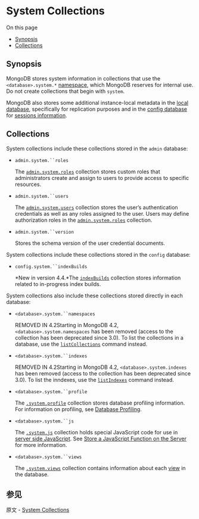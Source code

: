 # System Collections

On this page

- [Synopsis](https://docs.mongodb.com/master/reference/system-collections/#synopsis)
- [Collections](https://docs.mongodb.com/master/reference/system-collections/#collections)

## Synopsis

MongoDB stores system information in collections that use the `<database>.system.*` [namespace](https://docs.mongodb.com/master/reference/glossary/#term-namespace), which MongoDB reserves for internal use. Do not create collections that begin with `system`.

MongoDB also stores some additional instance-local metadata in the [local database](https://docs.mongodb.com/master/reference/local-database/), specifically for replication purposes and in the [config database](https://docs.mongodb.com/master/reference/config-database/) for [sessions information](https://docs.mongodb.com/master/core/read-isolation-consistency-recency/#sessions).

## Collections

System collections include these collections stored in the `admin` database:

- `admin.system.``roles`

  The [`admin.system.roles`](https://docs.mongodb.com/master/reference/system-collections/#admin.system.roles) collection stores custom roles that administrators create and assign to users to provide access to specific resources.

- `admin.system.``users`

  The [`admin.system.users`](https://docs.mongodb.com/master/reference/system-collections/#admin.system.users) collection stores the user’s authentication credentials as well as any roles assigned to the user. Users may define authorization roles in the [`admin.system.roles`](https://docs.mongodb.com/master/reference/system-collections/#admin.system.roles) collection.

- `admin.system.``version`

  Stores the schema version of the user credential documents.

System collections include these collections stored in the `config` database:

- `config.system.``indexBuilds`

  *New in version 4.4.*The [`indexBuilds`](https://docs.mongodb.com/master/reference/system-collections/#config.system.indexBuilds) collection stores information related to in-progress index builds.

System collections also include these collections stored directly in each database:

- `<database>.system.``namespaces`

  REMOVED IN 4.2Starting in MongoDB 4.2, `<database>.system.namespaces` has been removed (access to the collection has been deprecated since 3.0). To list the collections in a database, use the [`listCollections`](https://docs.mongodb.com/master/reference/command/listCollections/#dbcmd.listCollections) command instead.

- `<database>.system.``indexes`

  REMOVED IN 4.2Starting in MongoDB 4.2, `<database>.system.indexes` has been removed (access to the collection has been deprecated since 3.0). To list the inndexes, use the [`listIndexes`](https://docs.mongodb.com/master/reference/command/listIndexes/#dbcmd.listIndexes) command instead.

- `<database>.system.``profile`

  The [`.system.profile`](https://docs.mongodb.com/master/reference/system-collections/#.system.profile) collection stores database profiling information. For information on profiling, see [Database Profiling](https://docs.mongodb.com/master/administration/analyzing-mongodb-performance/#database-profiling).

- `<database>.system.``js`

  The [`.system.js`](https://docs.mongodb.com/master/reference/system-collections/#.system.js) collection holds special JavaScript code for use in [server side JavaScript](https://docs.mongodb.com/master/core/server-side-javascript/). See [Store a JavaScript Function on the Server](https://docs.mongodb.com/master/tutorial/store-javascript-function-on-server/) for more information.

- `<database>.system.``views`

  The [`.system.views`](https://docs.mongodb.com/master/reference/system-collections/#.system.views) collection contains information about each [view](https://docs.mongodb.com/master/core/views/) in the database.

## 参见

原文 - [System Collections]( https://docs.mongodb.com/manual/reference/system-collections/ )

